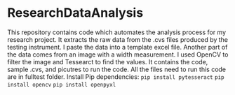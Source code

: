 # ResearchDataAnalysis
This repository contains code which automates the analysis process for my research project. It extracts the raw data from the .cvs files produced by the testing instrument. I paste the data into a template excel file. Another part of the data comes from an image with a width measurement. I used OpenCV to filter the image and Tessearct to find the values. It contains the code, sample .cvs, and picutres to run the code. All the files need to run this code are in fulltest folder.
Install Pip dependencies: ```pip install pytesseract```
                          ```pip install opencv```
                          ```pip install openpyxl```

